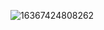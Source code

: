 
![16367424808262](https://user-images.githubusercontent.com/98762965/161115005-328c6dff-662c-44b3-8df5-097e52194e21.jpg)
